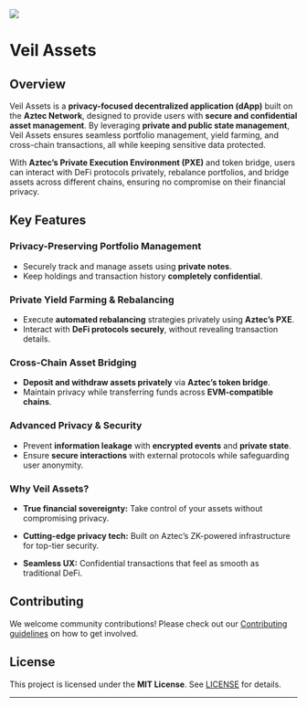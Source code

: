 [![](https://img.shields.io/github/license/stevencartavia/veil-assets)](https://github.com/stevencartavia/veil-assets/blob/main/LICENSE.md)

# Veil Assets

## Overview

Veil Assets is a **privacy-focused decentralized application (dApp)** built on the **Aztec Network**, designed to provide users with **secure and confidential asset management**. By leveraging **private and public state management**, Veil Assets ensures seamless portfolio management, yield farming, and cross-chain transactions, all while keeping sensitive data protected.

With **Aztec’s Private Execution Environment (PXE)** and token bridge, users can interact with DeFi protocols privately, rebalance portfolios, and bridge assets across different chains, ensuring no compromise on their financial privacy.

## Key Features

### Privacy-Preserving Portfolio Management

- Securely track and manage assets using **private notes**.
- Keep holdings and transaction history **completely confidential**.

### Private Yield Farming & Rebalancing

- Execute **automated rebalancing** strategies privately using **Aztec’s PXE**.
- Interact with **DeFi protocols securely**, without revealing transaction details.

### Cross-Chain Asset Bridging

- **Deposit and withdraw assets privately** via **Aztec’s token bridge**.
- Maintain privacy while transferring funds across **EVM-compatible chains**.

### Advanced Privacy & Security

- Prevent **information leakage** with **encrypted events** and **private state**.
- Ensure **secure interactions** with external protocols while safeguarding user anonymity.

### Why Veil Assets?

- **True financial sovereignty:** Take control of your assets without compromising privacy.

- **Cutting-edge privacy tech:** Built on Aztec’s ZK-powered infrastructure for top-tier security.

- **Seamless UX:** Confidential transactions that feel as smooth as traditional DeFi.

## Contributing

We welcome community contributions! Please check out our [Contributing guidelines](./CONTRIBUTING.md) on how to get involved.

## License

This project is licensed under the **MIT License**. See [LICENSE](./LICENSE.md) for details.

---
